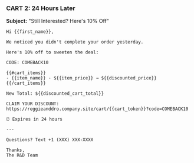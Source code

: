 ### CART 2: 24 Hours Later

**Subject:** "Still Interested? Here's 10% Off"

```
Hi {{first_name}},

We noticed you didn't complete your order yesterday.

Here's 10% off to sweeten the deal:

CODE: COMEBACK10

{{#cart_items}}
- {{item_name}} - ${{item_price}} → ${{discounted_price}}
{{/cart_items}}

New Total: ${{discounted_cart_total}}

CLAIM YOUR DISCOUNT: https://reggieanddro.company.site/cart/{{cart_token}}?code=COMEBACK10

⏰ Expires in 24 hours

---

Questions? Text +1 (XXX) XXX-XXXX

Thanks,
The R&D Team
```

